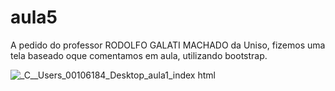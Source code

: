 # aula5
A pedido do professor RODOLFO GALATI MACHADO da Uniso, fizemos uma tela baseado oque comentamos em aula, utilizando bootstrap.


![_C__Users_00106184_Desktop_aula1_index html](https://github.com/user-attachments/assets/bf164c23-7fe9-449c-9429-3e619b747a8e)
